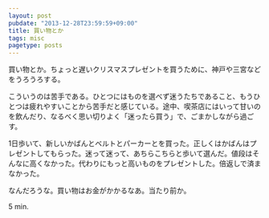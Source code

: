 ```yaml
---
layout: post
pubdate: "2013-12-28T23:59:59+09:00"
title: 買い物とか
tags: misc
pagetype: posts
---
```

買い物とか。ちょっと遅いクリスマスプレゼントを買うために、神戸や三宮などをうろうろする。

こういうのは苦手である。ひとつにはものを選べず迷うたちであること、もうひとつは疲れやすいことから苦手だと感じている。途中、喫茶店にはいって甘いのを飲んだり、なるべく思い切りよく「迷ったら買う」で、ごまかしながら過ごす。

1日歩いて、新しいかばんとベルトとパーカーとを買った。正しくはかばんはプレゼントしてもらった。迷って迷って、あちらこちらと歩いて選んだ。値段はそんなに高くなかった。代わりにもっと高いものをプレゼントした。倍返しで済まなかった。

なんだろうな。買い物はお金がかかるなあ。当たり前か。

5 min.

